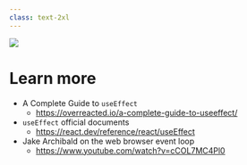 ```yaml
---
class: text-2xl
---
```


<img src="/images/bar-02.png" class="absolute top-0 left-0" />

# Learn more

- A Complete Guide to `useEffect`
  - https://overreacted.io/a-complete-guide-to-useeffect/
- `useEffect` official documents
  - https://react.dev/reference/react/useEffect
- Jake Archibald on the web browser event loop
  - https://www.youtube.com/watch?v=cCOL7MC4Pl0